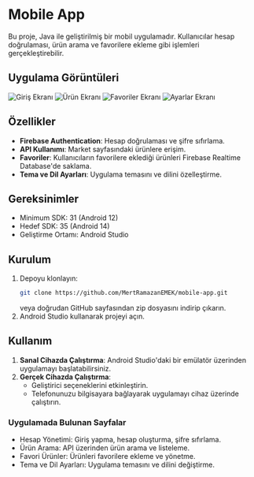 # Mobile App

Bu proje, Java ile geliştirilmiş bir mobil uygulamadır. Kullanıcılar hesap doğrulaması, ürün arama ve favorilere ekleme gibi işlemleri gerçekleştirebilir.

## Uygulama Görüntüleri
![Giriş Ekranı](./images/Screenshot_2024-11-28-21-30-42-837_com.onur.fastproudsearch.jpg) ![Ürün Ekranı](./images/Screenshot_2024-11-28-21-31-55-366_com.onur.fastproudsearch.jpg) ![Favoriler Ekranı](./images/Screenshot_2024-11-28-21-32-03-219_com.onur.fastproudsearch.jpg) ![Ayarlar Ekranı](./images/Screenshot_2024-11-28-21-32-10-291_com.onur.fastproudsearch.jpg)

## Özellikler

- **Firebase Authentication**: Hesap doğrulaması ve şifre sıfırlama.
- **API Kullanımı**: Market sayfasındaki ürünlere erişim.
- **Favoriler**: Kullanıcıların favorilere eklediği ürünleri Firebase Realtime Database'de saklama.
- **Tema ve Dil Ayarları**: Uygulama temasını ve dilini özelleştirme.

## Gereksinimler

- Minimum SDK: 31 (Android 12)
- Hedef SDK: 35 (Android 14)
- Geliştirme Ortamı: Android Studio

## Kurulum

1. Depoyu klonlayın:
    ```bash
    git clone https://github.com/MertRamazanEMEK/mobile-app.git
    ```
    veya doğrudan GitHub sayfasından zip dosyasını indirip çıkarın.
2. Android Studio kullanarak projeyi açın.

## Kullanım

1. **Sanal Cihazda Çalıştırma**: Android Studio'daki bir emülatör üzerinden uygulamayı başlatabilirsiniz.
2. **Gerçek Cihazda Çalıştırma**:
    - Geliştirici seçeneklerini etkinleştirin.
    - Telefonunuzu bilgisayara bağlayarak uygulamayı cihaz üzerinde çalıştırın.

### Uygulamada Bulunan Sayfalar

- Hesap Yönetimi: Giriş yapma, hesap oluşturma, şifre sıfırlama.
- Ürün Arama: API üzerinden ürün arama ve listeleme.
- Favori Ürünler: Ürünleri favorilere ekleme ve yönetme.
- Tema ve Dil Ayarları: Uygulama temasını ve dilini değiştirme.
